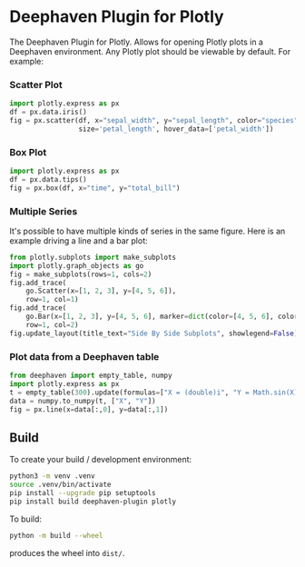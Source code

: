 # Deephaven Plugin for Plotly

The Deephaven Plugin for Plotly. Allows for opening Plotly plots in a Deephaven environment. Any Plotly plot
should be viewable by default. For example:

### Scatter Plot
```python
import plotly.express as px
df = px.data.iris()
fig = px.scatter(df, x="sepal_width", y="sepal_length", color="species",
                 size='petal_length', hover_data=['petal_width'])
```

### Box Plot
```python
import plotly.express as px
df = px.data.tips()
fig = px.box(df, x="time", y="total_bill")
```

### Multiple Series
It's possible to have multiple kinds of series in the same figure. Here is an example driving a line and a bar plot:
```python
from plotly.subplots import make_subplots
import plotly.graph_objects as go
fig = make_subplots(rows=1, cols=2)
fig.add_trace(
    go.Scatter(x=[1, 2, 3], y=[4, 5, 6]),
    row=1, col=1)
fig.add_trace(
    go.Bar(x=[1, 2, 3], y=[4, 5, 6], marker=dict(color=[4, 5, 6], coloraxis="coloraxis")),
    row=1, col=2)
fig.update_layout(title_text="Side By Side Subplots", showlegend=False)
```

### Plot data from a Deephaven table
```python
from deephaven import empty_table, numpy
import plotly.express as px
t = empty_table(300).update(formulas=["X = (double)i", "Y = Math.sin(X)"])
data = numpy.to_numpy(t, ["X", "Y"])
fig = px.line(x=data[:,0], y=data[:,1])
```

## Build

To create your build / development environment:

```sh
python3 -m venv .venv
source .venv/bin/activate
pip install --upgrade pip setuptools
pip install build deephaven-plugin plotly
```

To build:

```sh
python -m build --wheel
```

produces the wheel into `dist/`.